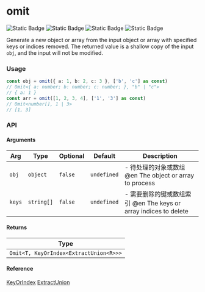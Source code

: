 # omit
![Static Badge](https://img.shields.io/badge/Statement%20Coverage-96.77%-brightgreen) ![Static Badge](https://img.shields.io/badge/Branch%20Coverage-92.86%-brightgreen) ![Static Badge](https://img.shields.io/badge/Function%20Coverage-100.00%-brightgreen) ![Static Badge](https://img.shields.io/badge/Line%20Coverage-96.77%-brightgreen)
      
Generate a new object or array from the input object or array with specified keys or indices removed. The returned value is a shallow copy of the input `obj`, and the input will not be modified.

### Usage

```typescript
const obj = omit({ a: 1, b: 2, c: 3 }, ['b', 'c'] as const)
// Omit<{ a: number; b: number; c: number; }, "b" | "c">
// { a: 1 }
const arr = omit([1, 2, 3, 4], ['1', '3'] as const)
// Omit<number[], 1 | 3>
// [1, 3]
```


### API

#### Arguments

| Arg | Type | Optional | Default | Description |
| --- | --- | --- | --- | --- |
| `obj` | `object` | `false` | `undefined` | - 待处理的对象或数组 @en The object or array to process |
| `keys` | `string[]` | `false` | `undefined` | - 需要删除的键或数组索引 @en The keys or array indices to delete |

#### Returns

| Type |
| ---  |
| `Omit<T, KeyOrIndex<ExtractUnion<R>>>`  |

#### Reference

[KeyOrIndex](../common/types#keyorindex) [ExtractUnion](../common/types#extractunion)